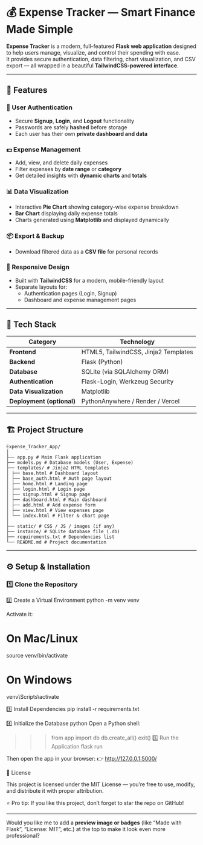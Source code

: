# 💰 Expense Tracker — Smart Finance Made Simple

**Expense Tracker** is a modern, full-featured **Flask web application** designed to help users manage, visualize, and control their spending with ease.  
It provides secure authentication, data filtering, chart visualization, and CSV export — all wrapped in a beautiful **TailwindCSS-powered interface**.

---

## 🚀 Features

### 🔐 User Authentication
- Secure **Signup**, **Login**, and **Logout** functionality  
- Passwords are safely **hashed** before storage  
- Each user has their own **private dashboard and data**

### 💵 Expense Management
- Add, view, and delete daily expenses  
- Filter expenses by **date range** or **category**  
- Get detailed insights with **dynamic charts** and **totals**

### 📊 Data Visualization
- Interactive **Pie Chart** showing category-wise expense breakdown  
- **Bar Chart** displaying daily expense totals  
- Charts generated using **Matplotlib** and displayed dynamically

### 📦 Export & Backup
- Download filtered data as a **CSV file** for personal records

### 🎨 Responsive Design
- Built with **TailwindCSS** for a modern, mobile-friendly layout  
- Separate layouts for:
  - Authentication pages (Login, Signup)
  - Dashboard and expense management pages

---

## 🧠 Tech Stack

| Category | Technology |
|-----------|-------------|
| **Frontend** | HTML5, TailwindCSS, Jinja2 Templates |
| **Backend** | Flask (Python) |
| **Database** | SQLite (via SQLAlchemy ORM) |
| **Authentication** | Flask-Login, Werkzeug Security |
| **Data Visualization** | Matplotlib |
| **Deployment (optional)** | PythonAnywhere / Render / Vercel |

---

## 🏗️ Project Structure
```
Expense_Tracker_App/
│
├── app.py # Main Flask application
├── models.py # Database models (User, Expense)
├── templates/ # Jinja2 HTML templates
│ ├── base.html # Dashboard layout
│ ├── base_auth.html # Auth page layout
│ ├── home.html # Landing page
│ ├── login.html # Login page
│ ├── signup.html # Signup page
│ ├── dashboard.html # Main dashboard
│ ├── add.html # Add expense form
│ ├── view.html # View expenses page
│ └── index.html # Filter & chart page
│
├── static/ # CSS / JS / images (if any)
├── instance/ # SQLite database file (.db)
├── requirements.txt # Dependencies list
└── README.md # Project documentation

```




---

## ⚙️ Setup & Installation

### 1️⃣ Clone the Repository

2️⃣ Create a Virtual Environment
python -m venv venv


Activate it:

# On Mac/Linux
source venv/bin/activate

# On Windows
venv\Scripts\activate


3️⃣ Install Dependencies
pip install -r requirements.txt

4️⃣ Initialize the Database
python
Open a Python shell:
>>> from app import db
>>> db.create_all()
>>> exit()
5️⃣ Run the Application
flask run

Then open the app in your browser:
👉 http://127.0.0.1:5000/

📜 License

This project is licensed under the MIT License — you’re free to use, modify, and distribute it with proper attribution.

⭐ Pro tip: If you like this project, don’t forget to star the repo on GitHub!


---

Would you like me to add a **preview image or badges** (like “Made with Flask”, “License: MIT”, etc.) at the top to make it look even more professional?




